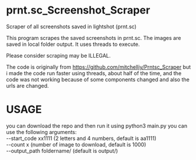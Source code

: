 # prnt.sc_Screenshot_Scraper
Scraper of all screenshots saved in lightshot (prnt.sc)

This program scrapes the saved screenshots in prnt.sc. The images are saved in local folder output. It uses threads to execute.

Please consider scraping may be ILLEGAL.

The code is originally from https://github.com/mitchelljy/Prntsc_Scraper but i made the code run faster using threads, about half of the time, and the code was not working because of some components changed and also the urls are changed.

# USAGE
you can download the repo and then run it using python3 main.py
you can use the following arguments:  
--start_code xx1111 (2 letters and 4 numbers, default is aa1111)   
--count x (number of image to download, default is 1000)   
--output_path foldername/ (default is output/)   
